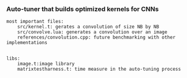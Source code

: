 ### Auto-tuner that builds optimized kernels for CNNs ###
    
    
    most important files: 
        src/kernel.t: gerates a convolution of size NB by NB
        src/convolve.lua: generates a convolution over an image
        references/convolution.cpp: future benchmarking with other implementations


    libs:  
        image.t:image library
        matrixtestharness.t: time measure in the auto-tuning process

 
      